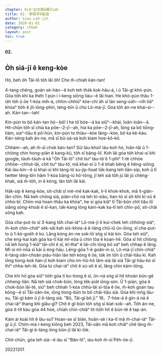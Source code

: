 ```yaml
---
chapter: Kiâⁿ台文路ê脚Jiah
title: 02. 學寫字ê經過
author: Siau Lah-jih
date: 2020-01-02
category: chheh
layout: post
toc: true
---
```


#### 02.
## O̍h siá-jī ê keng-kòe

Hó, beh o̍h Tâi-lô to̍h lâi o̍h! Che m̄-chiah kán-tan!

4-tang chêng, goán sè-hàn--ê koh teh tha̍k kok-hāu-á, i ū Tâi-gí khò-pún. Góa to̍h khì ka the̍h 1 pún i í-keng siōng liáu--ê lâi hian. He khò-pún thâu 1-ia̍h to̍h ū ōe 1-kóa mih-á, chhin-chhiūⁿ kóe-chí a̍h sī lán seng-oa̍h--ni̍h tiāⁿ khòaⁿ tio̍h ê ji̍t-iōng-phín, téng-bīn ū chù Lô-má-jī. Góa to̍h án-ne khai-sí--ah. Kán-tan--lah!

Kin-pún to bô kán-tan hó--bô! I he tô͘ bóe--á ka siūⁿ--khài, loān-loān--ā. Hit-chūn to̍h sī chia ka pōe--2-jī--ah, hia ka pōe--2-jī-ah, lóng sa bô tiōng-tiám, siaⁿ-tiāu ê pō͘-hūn, kin-pún to thiàu--kòe làng--kòe, bô ka kè-kàu. Kán-séng kah án-ne, mā sī bū-sà-sà koh kiam hoe-kô-kô. 

Chhám--ah, ah m̄-sī chok kán-tan? Sûi làu-khùi! Iáu-koh hó, hiān-tāi ū 1-chiòng chin hong-piān ê kang-kū, to̍h sī bāng-lō͘. Koh lâi góa to̍h khai-sí khì google, ta̍uh-ta̍uh-á kā "O̍h Tâi-lô" chit tiuⁿ tàu-tô͘ ê 1-phìⁿ 1-tè chhōe chhōe--chhut-lâi, chit tiuⁿ tàu-tô͘, mā khai-sí ū 1-ê khah bêng ê hêng-siōng. Kài iàu-kín--ê sī khai-sí khì táng-ló͘ su-ji̍p-hoat ta̍k-kang teh liān-si̍p, koh ū tī twitter téng-bīn hâm 1-kóa bāng-iú hō͘-tōng, jī teh siá to̍h jú lâi jú chèng-khak, siá m̄-to̍h, in ē kóng, lán to̍h lâi kái.

Ha̍k-sip ê keng-kòe, sit-châi sī mê-mê kak-kak, li-li khok-khok, mā it-giân-lân-chīn. Nā beh chóng siá, piàn-chò ná teh kì-siàu, tian-tò sī sit-khì kì-sū ê chhù-bī. Chím-má hoan-thâu ka khòaⁿ, he sī góa kiâⁿ tī Tâi-bûn chit tiâu lō͘ siāng sóng-khoài ê sî-kan, ta̍k-kang lóng kám-kak ka-tī teh chìn-pō͘, sit-châi sóng kah. 

Góa cha-put-to sī 3-kang to̍h chai-iáⁿ Lô-má-jī ê kui-chek teh chhóng-siáⁿ, m̄-koh chin-chiàⁿ se̍k-sāi kah sió-khóa-á ē-tàng chū-iû ūn-iōng, sī cha-put-to ū 1-kò-goe̍h ê kú. Lâng kóng án-ne sok-tō͘ sǹg sī kài kín. Góa teh siūⁿ, che eng-kai kah góa ka-tī kài mî-nōa ū chin tōa ê koan-hē. Góa sī hit chiòng nā leh hong 1-kiāⁿ tāi-chì ê sî, kî-thaⁿ ê tāi-chì lóng bô sáⁿ beh chhap ê lâng. Mî-sí mî-nōa sī kài ū èng-hāu. Lēng-gōa 1-ê goân-in si, Lô-má-jī chin-chiàⁿ ē-tàng oân-choân piáu-hiān lán teh kóng ê ōe, ta̍k im to̍h ū châi-tiāu kì. Kah iōng tiong-kok hàn-jī koh kiam chù-im-hû-hō lām-siá lâi siá Tâi-gí hāu-kó sī thiⁿ chha-leh-tē. Góa tú chai-iáⁿ chit ê sú-si̍t ê sî, lâng chin kám-tōng.

 Che khì hō͘ góa siūⁿ tio̍h góa tī ko-tiong ê sî, ûn-ná sńg sī hit khoán bûn-gē chheng-liân. Nā teh siá chok-bûn, lóng te̍k-pia̍t iōng-sim. Ū 1-piàn, góa ê chok-bûn lāi-té, siūⁿ beh chhah 1-kóa chhù-lāi sī-tōa ê ōe, m̄-koh goán tau kóng--ê sī Tâi-oân-ōe, iōng tiong-bûn to bô châi-tiāu siá. Góa khì mn̄g lāu-su, Tâi-gí kám ū jī ē-tàng siá. "Bô, Tâi-gí bô jī." 16、7-hòe-á ê gín-á ná ē chai-iáⁿ thang khì giâu-gî? Chit ê gî-būn to̍h sǹg sī kiat-sok--ah. To̍h án-ne, góa it-ti̍t kàu góa 44 hòe, chiah chin-chiàⁿ tit-tio̍h hit ê būn-tê ê tap-àn. 
 
 Kám ài koài hit ê lāu-su? Hoan-se sī bián, hoān-sè i ka-tī mā m̄-chai-iáⁿ Tâi-gí ū jī. Chím-má í-keng kiōng beh 2023, Tâi-oân mā koh chiâⁿ chē lâng m̄-chai-iáⁿ Tâi-gí ē-tàng iōng bûn-jī lâi kì-lo̍k.

Chit-chūn, góa teh siá--ê iáu sī "Bân-lô", iáu-koh m̄-sī Pe̍h-ōe-jī.

20221201


